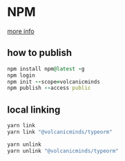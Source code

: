 # NPM

[more info](https://zellwk.com/blog/publish-to-npm/)

## how to publish

```ruby
npm install npm@latest -g
npm login
npm init --scope=volcanicminds
npm publish --access public
```

## local linking

```ruby
yarn link
yarn link "@volcanicminds/typeorm"
```

```ruby
yarn unlink
yarn unlink "@volcanicminds/typeorm"
```
